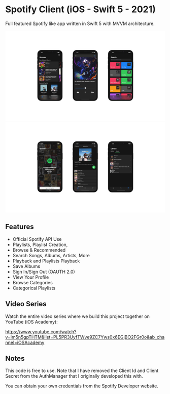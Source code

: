 # Spotify Client (iOS - Swift 5 - 2021)

Full featured Spotify like app written in Swift 5 with MVVM architecture.

![Spotify Client iOS Academy](https://raw.githubusercontent.com/AfrazCodes/Spotify-iOS/master/screenshots1.png)
![Spotify Client iOS Academy](https://raw.githubusercontent.com/AfrazCodes/Spotify-iOS/master/screenshots2.png)

## Features
- Official Spotify API Use
- Playlists, Playlist Creation,
- Browse & Recommended
- Search Songs, Albums, Artists, More
- Playback and Playlists Playback
- Save Albums
- Sign In/Sign Out (OAUTH 2.0)
- View Your Profile
- Browse Categories
- Categorical Playlists

## Video Series

Watch the entire video series where we build this project together on YouTube (iOS Academy):

https://www.youtube.com/watch?v=im5n5gpTHTM&list=PL5PR3UyfTWve9ZC7Yws0x6EGjBO2FGr0o&ab_channel=iOSAcademy

## Notes

This code is free to use. Note that I have removed the Client Id and Client Secret from the AuthManager that I originally developed this with.

You can obtain your own credentials from the Spotify Developer website.
